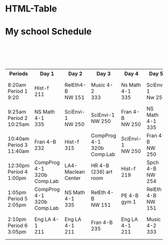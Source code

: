 # HTML-Table
<!DOCTYPE html>
<html>
<head>

<link rel="stylesheet" type="text/css" href="main1.css">

<title>My class Schedule Term 1</title>
</head>
<body>


<h1> My school Schedule </h1>
<centre>
<br>
<br>
<br>
<br>
<!--This is where I start my table-->
<table>
  <tr>
    <th>Periods</th>
    <th>Day 1</th>
    <th>Day 2</th>
	<th>Day 3</th>
	<th>Day 4</th>
	<th>Day 5</th>
	<th>Day 6</th>
	<th>Day 7</th>
	<th>Day 8</th>
	<th>Day A1</th>
	<th>Day A3</th>
	<th>Day A6</th>
  </tr>

  <tr>
    <td>8:20am<br>Period 1<br>9:20</td>
    <td>Hist-f<br>211</td>
	<td>RelEth4-B<br>NW 151</td>
	<td>Music 4-2<br>333</td>
	<td>Ns Math 4-1<br>335</td>
	<td>SciEnv-1<br>Nw 250</td>
	<td>Ns Math 4-1<br>335</td>
	<td>SciEnv-1<br>Nw 250</td>
	<td>RelEth4-B<br>NW 151</td>
	<td>           </td>
	<td>Hist-f<br>219</td>
	<td> CompProg 4-1<br> 320b Comp.Lab</td>

  </tr>
   <tr>
    <td>9:25am<br>Period 2<br>10:25am</td>
    <td>NS Math 4-1<br>335</td>
	<td>SciEnvi-1<br>NW 250</td>
	<td>SciEnvi-1<br>NW 250</td>
	<td>Fran 4-B <br>NW 250</td>
	<td>NS Math 4-1<br>335</td>
	<td>SciEnvi-1<br>NW 250</td>
	<td> CompProg 4-1<br> 320b Comp.Lab</td>
	<td>NS Math 4-1<br>335</td>
	<td>Eng LA 4-1<br>211</td>
	<td>Eng LA 4-1<br>211</td>
	<td>Eng LA 4-1<br>211</td>

  </tr>
  <tr>
    <td>10:40am<br>Period 3<br>11:40am</td>
    <td>Fran 4-B<br>232</td>
	<td>Hist-f<br>315</td>
	<td> CompProg 4-1<br> 320b Comp.Lab</td>
	<td>SciEnvi-1<br>NW 250</td>
	<td>Fran 4-B <br>NW 250</td>
	<td>Eng LA 4-1<br>211</td>
	<td>Eng LA 4-1<br>211</td>
	<td>PE 4-B<br>gym 1</td>
	<td>Hist-f<br>219</td>
	<td>            </td>
	<td>Hist-f<br>219</td>
  </tr>
  <tr>
    <td>12:30pm<br>Period 4<br>1:00pm</td>
	<td> CompProg 4-1<br> 320b Comp.Lab</td>
	<td>LA4-<br>Maclean Center</td>
	<td>HR 4-B<br>(236) art room</td>
	<td>Hist-f<br>219</td>
	<td>Spch 4-B<br>NW 254</td>
	<td>Music 4-2<br>333</td>
	<td>Spch 4-B<br>NW 254</td>
	<td>Hist-f<br>211</td>
	<td>             </td>
	<td>             </td>
	<td>             </td>
  </tr>
  <tr>
    <td>1:05pm<br>Period 5<br>2:05pm</td>
    <td> CompProg 4-1<br> 320b Comp.Lab</td>
	<td>NS Math 4-1<br>335</td>
	<td>RelEth 4-B<br>NW 151</td>
	<td>PE 4-B<br>gym 1</td>
	<td>RelEth 4-B<br>NW 151</td>
	<td>Music 4-2<br>333</td>
	<td>NS Math 4-1<br>335</td>
	<td>Fran 4-B<br>235</td>
	<td>Music 4-2<br>333</td>
	<td>Music 4-2<br>333</td>
	<td>Music 4-2<br>333</td>
  </tr>
    <tr>
    <td>2:10pm<br>Period 6<br>3:05pm</td>
    <td>Eng LA 4-1<br>211</td>
	<td>Eng LA 4-1<br>211</td>
	<td>Fran 4-B<br>235</td>
	<td>Eng LA 4-1<br>211</td>
	<td>Music 4-2<br>333</td>
	<td>Hist-f<br>NW 153</td>
	<td>Fran 4-B<br>232</td>
	<td>SciEnvi-1<br>NW 250</td>
	<td> CompProg 4-1<br> 320b Comp.Lab</td>
	<td> CompProg 4-1<br> 320b Comp.Lab</td>
	<td>             </td>
  </tr>
</table>

</body>
</html>
